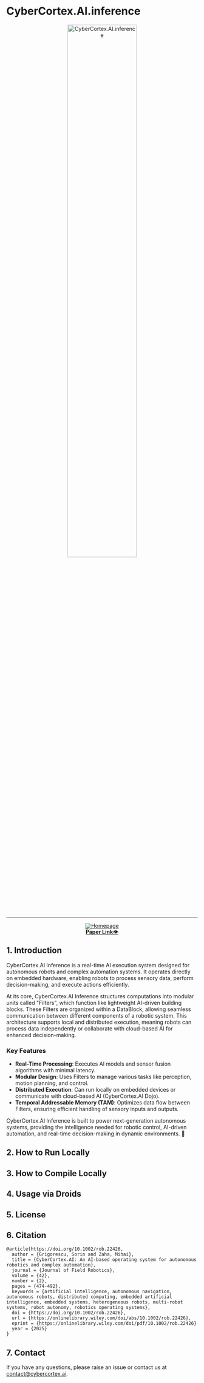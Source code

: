 # CyberCortex.AI.inference

<!-- markdownlint-disable first-line-h1 -->
<!-- markdownlint-disable html -->
<!-- markdownlint-disable no-duplicate-header -->

<div align="center">
  <img src="https://github.com/cybercortex-robotics/inference/blob/main/figures/cyc_logo.png?raw=true" width="60%" alt="CyberCortex.AI.inference" />
</div>
<hr>
<div align="center" style="line-height: 1;">
  <a href="https://www.cybercortex.ai/" target="_blank"><img alt="Homepage"
    src="https://github.com/cybercortex-robotics/inference/blob/main/figures/cyc_logo_badge.svg?raw=true"/>
  </a>
  <br>
  <a href="https://arxiv.org/abs/2409.01241"><b>Paper Link</b>👁️</a>
</div>

## 1. Introduction

CyberCortex.AI Inference is a real-time AI execution system designed for autonomous robots and complex automation systems. It operates directly on embedded hardware, enabling robots to process sensory data, perform decision-making, and execute actions efficiently.

At its core, CyberCortex.AI Inference structures computations into modular units called "Filters", which function like lightweight AI-driven building blocks. These Filters are organized within a DataBlock, allowing seamless communication between different components of a robotic system. This architecture supports local and distributed execution, meaning robots can process data independently or collaborate with cloud-based AI for enhanced decision-making.

### Key Features
- **Real-Time Processing**: Executes AI models and sensor fusion algorithms with minimal latency.
- **Modular Design**: Uses Filters to manage various tasks like perception, motion planning, and control.
- **Distributed Execution**: Can run locally on embedded devices or communicate with cloud-based AI (CyberCortex.AI Dojo).
- **Temporal Addressable Memory (TAM)**: Optimizes data flow between Filters, ensuring efficient handling of sensory inputs and outputs.

CyberCortex.AI Inference is built to power next-generation autonomous systems, providing the intelligence needed for robotic control, AI-driven automation, and real-time decision-making in dynamic environments. 🚀

## 2. How to Run Locally

## 3. How to Compile Locally

## 4. Usage via Droids

## 5. License

## 6. Citation
```
@article{https://doi.org/10.1002/rob.22426,
  author = {Grigorescu, Sorin and Zaha, Mihai},
  title = {CyberCortex.AI: An AI-based operating system for autonomous robotics and complex automation},
  journal = {Journal of Field Robotics},
  volume = {42},
  number = {2},
  pages = {474-492},
  keywords = {artificial intelligence, autonomous navigation, autonomous robots, distributed computing, embedded artificial intelligence, embedded systems, heterogeneous robots, multi-robot systems, robot autonomy, robotics operating systems},
  doi = {https://doi.org/10.1002/rob.22426},
  url = {https://onlinelibrary.wiley.com/doi/abs/10.1002/rob.22426},
  eprint = {https://onlinelibrary.wiley.com/doi/pdf/10.1002/rob.22426}
  year = {2025}
}
```

## 7. Contact
If you have any questions, please raise an issue or contact us at [contact@cybercortex.ai](contact@cybercortex.ai).
